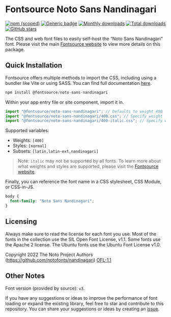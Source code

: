 # Fontsource Noto Sans Nandinagari

[![npm (scoped)](https://img.shields.io/npm/v/@fontsource/noto-sans-nandinagari?color=brightgreen)](https://www.npmjs.com/package/@fontsource/noto-sans-nandinagari) [![Generic badge](https://img.shields.io/badge/fontsource-passing-brightgreen)](https://github.com/fontsource/fontsource) [![Monthly downloads](https://badgen.net/npm/dm/@fontsource/noto-sans-nandinagari)](https://github.com/fontsource/fontsource) [![Total downloads](https://badgen.net/npm/dt/@fontsource/noto-sans-nandinagari)](https://github.com/fontsource/fontsource) [![GitHub stars](https://img.shields.io/github/stars/fontsource/fontsource.svg?style=social&label=Star)](https://github.com/fontsource/fontsource/stargazers)

The CSS and web font files to easily self-host the “Noto Sans Nandinagari” font. Please visit the main [Fontsource website](https://fontsource.org/fonts/noto-sans-nandinagari) to view more details on this package.

## Quick Installation

Fontsource offers multiple methods to import the CSS, including using a bundler like Vite or using SASS. You can find full documentation [here](https://fontsource.org/docs/getting-started/introduction).

```javascript
npm install @fontsource/noto-sans-nandinagari
```

Within your app entry file or site component, import it in.

```javascript
import "@fontsource/noto-sans-nandinagari"; // Defaults to weight 400
import "@fontsource/noto-sans-nandinagari/400.css"; // Specify weight
import "@fontsource/noto-sans-nandinagari/400-italic.css"; // Specify weight and style
```

Supported variables:
- Weights: `[400]`
- Styles: `[normal]`
- Subsets: `[latin,latin-ext,nandinagari]`

> Note: `italic` may not be supported by all fonts. To learn more about what weights and styles are supported, please visit the [Fontsource website](https://fontsource.org/fonts/noto-sans-nandinagari).

Finally, you can reference the font name in a CSS stylesheet, CSS Module, or CSS-in-JS.

```css
body {
  font-family: "Noto Sans Nandinagari";
}
```

## Licensing
Always make sure to read the license for each font you use. Most of the fonts in the collection use the SIL Open Font License, v1.1. Some fonts use the Apache 2 license. The Ubuntu fonts use the Ubuntu Font License v1.0.

Copyright 2022 The Noto Project Authors (https://github.com/notofonts/nandinagari)
[OFL-1.1](http://scripts.sil.org/OFL)

## Other Notes
Font version (provided by source): `v3`.

If you have any suggestions or ideas to improve the performance of font loading or expand the existing library, feel free to star and contribute to this repository. You can share your suggestions or ideas by creating an [issue](https://github.com/fontsource/fontsource/issues).